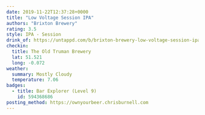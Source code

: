 ```yaml
---
date: 2019-11-22T12:37:28+0000
title: "Low Voltage Session IPA"
authors: "Brixton Brewery"
rating: 3.5
style: IPA - Session
drink_of: https://untappd.com/b/brixton-brewery-low-voltage-session-ipa/1480512
checkin:
  title: The Old Truman Brewery
  lat: 51.521
  long: -0.072
weather:
  summary: Mostly Cloudy
  temperature: 7.06
badges:
  - title: Bar Explorer (Level 9)
    id: 594368686
posting_method: https://ownyourbeer.chrisburnell.com
---
```

